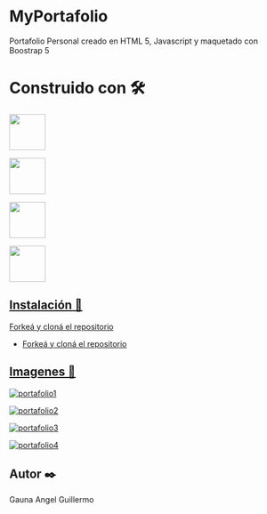 # MyPortafolio

Portafolio Personal creado en HTML 5, Javascript y maquetado con Boostrap 5

# Construido con 🛠️

<p align="left"> 
    <a href="https://www.php.net/" target="_blank"> <img src="https://cdn.jsdelivr.net/gh/devicons/devicon/icons/html5/html5-original-wordmark.svg"  width="65" height="65"/> 
</p>
  
<p align="left"> 
    <a href="https://www.php.net/" target="_blank"> <img src="https://cdn.jsdelivr.net/gh/devicons/devicon/icons/javascript/javascript-original.svg" width="65" height="65"/> 
</p>
    
 <p align="left"> 
    <a href="https://www.php.net/" target="_blank"> <img src="https://cdn.jsdelivr.net/gh/devicons/devicon/icons/bootstrap/bootstrap-plain-wordmark.svg" width="65" height="65"/> 
</p>
   
<p align="left"> 
    <a href="https://www.php.net/" target="_blank"> <img src="https://cdn.jsdelivr.net/gh/devicons/devicon/icons/css3/css3-original-wordmark.svg" width="65" height="65"/> 
</p>


## Instalación 🔧

Forkeá y cloná el repositorio

- Forkeá y cloná el repositorio
   
## Imagenes 🚀
    
<a href="https://ibb.co/zbgDDjb"><img src="https://i.ibb.co/sQ4zzkQ/portafolio1.png" alt="portafolio1" border="0"></a>
 
<a href="https://ibb.co/PTmjC4S"><img src="https://i.ibb.co/M82SNpX/portafolio2.png" alt="portafolio2" border="0"></a>

<a href="https://ibb.co/Svjjx4D"><img src="https://i.ibb.co/ZTjjJpR/portafolio3.png" alt="portafolio3" border="0"></a>

<a href="https://ibb.co/Tv639dd"><img src="https://i.ibb.co/mDkWfgg/portafolio4.png" alt="portafolio4" border="0"></a>


## Autor ✒️

  Gauna Angel Guillermo
